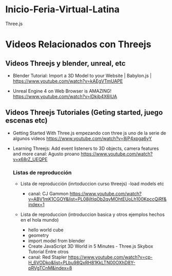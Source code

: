 # Inicio-Feria-Virtual-Latina
Three.js


# Videos Relacionados con Threejs 

  ## Videos Threejs y blender, unreal, etc

  * Blender Tutorial: Import a 3D Model to your Website | Babylon.js |
    https://www.youtube.com/watch?v=kAEgVTmUAPE 

  * Unreal Engine 4 on Web Browser is AMAZING!
    https://www.youtube.com/watch?v=lDkjb4X6IUA  

  ## Videos Threejs Tutoriales (Geting started, juego escenas etc)

  * Getting Started With Three.js
    empezando con three js uno de la serie de algunos videos 
    https://www.youtube.com/watch?v=8jP4xpga6yY

  * Learning Threejs: Add event listeners to 3D objects, camera features and more
    canal: Agusto proano
    https://www.youtube.com/watch?v=x68rZ_UEQPE

    ### Listas de reproducción 

    * Lista de reproducción (inrtoduccion curso threejs)
      -load models etc
      * canal: CJ Gammon
      https://www.youtube.com/watch?v=ABV1mK1CGOY&list=PL08jItIqOb2qyMOhtEUoLh100KpccQiRf&index=1

    * Lista de reproduccion (introduccion basica y otros ejemplos hechos en el hola mundo)
      - hello world cube 
      - geometry 
      - import model from blender 
      - Create JavaScript 3D World in 5 Minutes - Three.js Skybox Tutorial
      Entre otros 
      * canal: Red Stapler
      https://www.youtube.com/watch?v=cp-H_6VODko&list=PLbu98QxRH81KkLTN00OXhD8Y-pRVgTCnM&index=8
